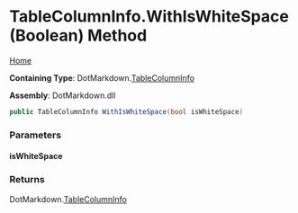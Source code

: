 <a name="_top"></a>

# TableColumnInfo\.WithIsWhiteSpace\(Boolean\) Method

[Home](../../../README.md#_top)

**Containing Type**: DotMarkdown\.[TableColumnInfo](../README.md#_top)

**Assembly**: DotMarkdown\.dll

```csharp
public TableColumnInfo WithIsWhiteSpace(bool isWhiteSpace)
```

### Parameters

#### isWhiteSpace

### Returns

DotMarkdown\.[TableColumnInfo](../README.md#_top)

